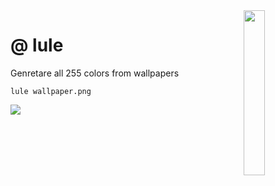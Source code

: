 

<img align="right" width="26%" src="https://i.imgur.com/1QLEFnH.png">

@ lule
===

Genretare all 255 colors from wallpapers

```
lule wallpaper.png
```

![](/resources/a_gif.gif)
